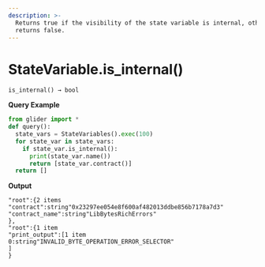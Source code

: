 ```yaml
---
description: >-
  Returns true if the visibility of the state variable is internal, otherwise
  returns false.
---
```


# StateVariable.is\_internal()

`is_internal() → bool`

**Query Example**

```python
from glider import *
def query():
  state_vars = StateVariables().exec(100)
  for state_var in state_vars:
    if state_var.is_internal():
      print(state_var.name())
      return [state_var.contract()]
  return []
```

**Output**

```solidity
"root":{2 items
"contract":string"0x23297ee054e8f600af482013ddbe856b7178a7d3"
"contract_name":string"LibBytesRichErrors"
},
"root":{1 item
"print_output":[1 item
0:string"INVALID_BYTE_OPERATION_ERROR_SELECTOR"
]
}
```
